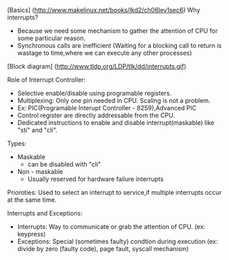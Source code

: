 [Basics] (http://www.makelinux.net/books/lkd2/ch06lev1sec6)
Why interrupts?
  * Because we need some mechanism to gather the attention of CPU for some particular reason.
  * Synchronous calls are inefficient (Waiting for a blocking call to return is wastage to time,where we can execute any other processes)

[Block diagram] (http://www.tldp.org/LDP/tlk/dd/interrupts.gif)

Role of Interrupt Controller:
* Selective enable/disable using programable registers.
* Multiplexing: Only one pin needed in CPU. Scaling is not a problem.
* Ex: PIC(Programable Interupt Controller - 8259),Advanced PIC
* Control register are directly addressable from the CPU.
* Dedicated instructions to enable and disable interrupt(maskable) like "sti" and "cli".

Types:
* Maskable
  * can be disabled with "cli"
* Non - maskable
  * Usually reserved for hardware failure interrupts
  
Prioroties:
Used to select an interrupt to service,if multiple interrupts occur at the same time.

Interrupts and Exceptions:
* Interrupts: Way to communicate or grab the attention of CPU. (ex: keypress)
* Exceptions: Special (sometimes faulty) condtion during execution (ex: divide by zero (faulty code), page fault, syscall mechanism)


